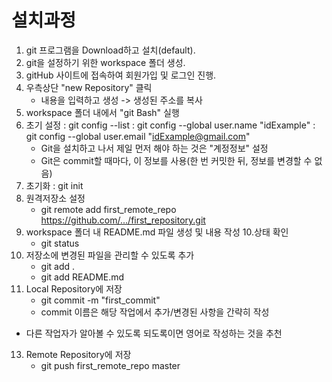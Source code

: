 # 설치과정
1. git 프로그램을 Download하고 설치(default).
2. git을 설정하기 위한 workspace 폴더 생성.
3. gitHub 사이트에 접속하여 회원가입 및 로그인 진행.
4. 우측상단 "new Repository" 클릭
    - 내용을 입력하고 생성 -> 생성된 주소를 복사
5. workspace 폴더 내에서 "git Bash" 실행
6. 초기 설정
    : git config --list
    : git config --global user.name "idExample"
    : git config --global user.email "idExample@gmail.com"
    * Git을 설치하고 나서 제일 먼저 해야 하는 것은 "계정정보" 설정
    * Git은 commit할 때마다, 이 정보를 사용(한 번 커밋한 뒤, 정보를 변경할 수 없음)
7. 초기화
    : git init
8. 원격저장소 설정
    * git remote add first_remote_repo https://github.com/.../first_repository.git
9. workspace 폴더 내 README.md 파일 생성 및 내용 작성
10.상태 확인
    * git status
11. 저장소에 변경된 파일을 관리할 수 있도록 추가
    * git add .
    * git add README.md
12. Local Repository에 저장
    * git commit -m "first_commit"
    * commit 이름은 해당 작업에서 추가/변경된 사항을 간략히 작성
   * 다른 작업자가 알아볼 수 있도록 되도록이면 영어로 작성하는 것을 추천
13. Remote Repository에 저장
    * git push first_remote_repo master